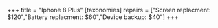 +++
title = "Iphone 8 Plus"
[taxonomies]
repairs = ["Screen replacment: $120","Battery replacment: $60","Device backup: $40"]
+++






